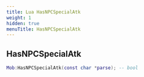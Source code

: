 ```yaml
---
title: Lua HasNPCSpecialAtk
weight: 1
hidden: true
menuTitle: HasNPCSpecialAtk
---
```

## HasNPCSpecialAtk
```lua
Mob:HasNPCSpecialAtk(const char *parse); -- bool
```